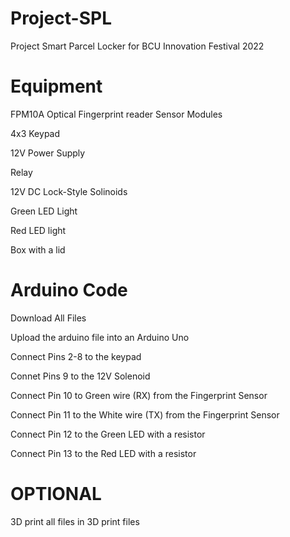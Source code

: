 # Project-SPL
Project Smart Parcel Locker for BCU Innovation Festival 2022

# Equipment
FPM10A Optical Fingerprint reader Sensor Modules 

4x3 Keypad

12V Power Supply

Relay

12V DC Lock-Style Solinoids

Green LED Light

Red LED light

Box with a lid

# Arduino Code
Download All Files

Upload the arduino file into an Arduino Uno

Connect Pins 2-8 to the keypad

Connet Pins 9 to the 12V Solenoid

Connect Pin 10 to Green wire (RX) from the Fingerprint Sensor

Connect Pin 11 to the White wire (TX) from the Fingerprint Sensor

Connect Pin 12 to the Green LED with a resistor

Connect Pin 13 to the Red LED with a resistor


# OPTIONAL

3D print all files in 3D print files
